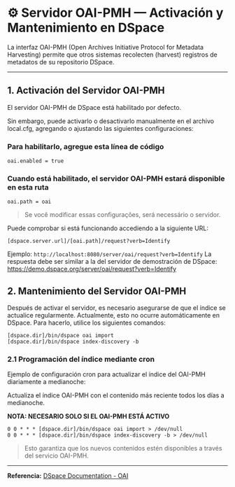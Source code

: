 
# ⚙️ Servidor OAI-PMH — Activación y Mantenimiento en DSpace

La interfaz OAI-PMH (Open Archives Initiative Protocol for Metadata Harvesting) permite que otros sistemas recolecten (harvest) registros de metadatos de su repositorio DSpace.
___

## 1. Activación del Servidor OAI-PMH

El servidor OAI-PMH de DSpace está habilitado por defecto.

Sin embargo, puede activarlo o desactivarlo manualmente en el archivo local.cfg, agregando o ajustando las siguientes configuraciones:

### Para habilitarlo, agregue esta línea de código

    oai.enabled = true

###  Cuando está habilitado, el servidor OAI-PMH estará disponible en esta ruta

    oai.path = oai
> Se você modificar essas configurações, será necessário o servidor.

Puede comprobar si está funcionando accediendo a la siguiente URL:

    [dspace.server.url]/[oai.path]/request?verb=Identify

 Ejemplo: `http://localhost:8080/server/oai/request?verb=Identify`
 La respuesta debe ser similar a la del servidor de demostración de DSpace: https://demo.dspace.org/server/oai/request?verb=Identify

## 2. Mantenimiento del Servidor OAI-PMH
Después de activar el servidor, es necesario asegurarse de que el índice se actualice regularmente. Actualmente, esto no ocurre automáticamente en DSpace.
Para hacerlo, utilice los siguientes comandos:

    [dspace.dir]/bin/dspace oai import 
    [dspace.dir]/bin/dspace index-discovery -b

### 2.1 Programación del índice mediante cron

Ejemplo de configuración cron para actualizar el índice del OAI-PMH diariamente a medianoche:

Actualiza el índice OAI-PMH con el contenido más reciente todos los días a medianoche.

**NOTA: NECESARIO SOLO SI EL OAI-PMH ESTÁ ACTIVO**

    0 0 * * * [dspace.dir]/bin/dspace oai import > /dev/null  
    0 0 * * * [dspace.dir]/bin/dspace index-discovery -b > /dev/null
    
> Esto garantiza que los nuevos contenidos estén disponibles a través del servicio OAI-PMH.
---
**Referencia:** [DSpace Documentation - OAI](https://wiki.lyrasis.org/display/DSDOC10x/OAI)
